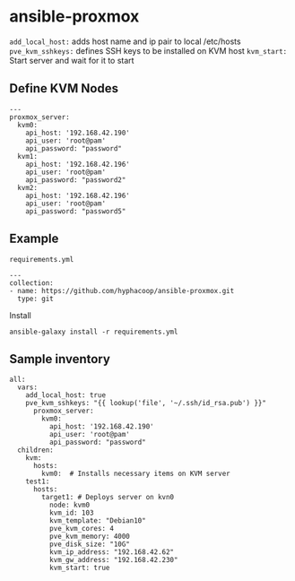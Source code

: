 # ansible-proxmox


`add_local_host:` adds host name and ip pair to local /etc/hosts
`pve_kvm_sshkeys:` defines SSH keys to be installed on KVM host
`kvm_start:` Start server and wait for it to start

## Define KVM Nodes

```
---
proxmox_server:
  kvm0:
    api_host: '192.168.42.190'
    api_user: 'root@pam'
    api_password: "password"
  kvm1:
    api_host: '192.168.42.196'
    api_user: 'root@pam'
    api_password: "password2"
  kvm2:
    api_host: '192.168.42.196'
    api_user: 'root@pam'
    api_password: "password5"
```

## Example

`requirements.yml`
```
---
collection:
- name: https://github.com/hyphacoop/ansible-proxmox.git
  type: git
```

Install
```
ansible-galaxy install -r requirements.yml
```

## Sample inventory

```
all:
  vars:
    add_local_host: true
    pve_kvm_sshkeys: "{{ lookup('file', '~/.ssh/id_rsa.pub') }}"
      proxmox_server:
        kvm0:
          api_host: '192.168.42.190'
          api_user: 'root@pam'
          api_password: "password"
  children:
    kvm:
      hosts:
        kvm0:  # Installs necessary items on KVM server
    test1:
      hosts:
        target1: # Deploys server on kvn0
          node: kvm0
          kvm_id: 103
          kvm_template: "Debian10"
          pve_kvm_cores: 4
          pve_kvm_memory: 4000
          pve_disk_size: "10G"
          kvm_ip_address: "192.168.42.62"
          kvm_gw_address: "192.168.42.230"
          kvm_start: true
```
